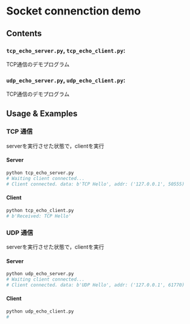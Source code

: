 # Socket connenction demo
## Contents
### `tcp_echo_server.py`, `tcp_echo_client.py`:
TCP通信のデモプログラム
### `udp_echo_server.py`, `udp_echo_client.py`:
TCP通信のデモプログラム

## Usage & Examples
### TCP 通信
serverを実行させた状態で，clientを実行
#### Server
```sh
python tcp_echo_server.py
# Waiting client connected...
# Client connected. data: b'TCP Hello', addr: ('127.0.0.1', 50555)
```
#### Client 
```sh
python tcp_echo_client.py
# b'Received: TCP Hello'
```

### UDP 通信
serverを実行させた状態で，clientを実行
#### Server
```sh
python udp_echo_server.py
# Waiting client connected...
# Client connected. data: b'UDP Hello', addr: ('127.0.0.1', 61770)
```
#### Client 
```sh
python udp_echo_client.py
# 
```